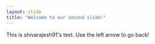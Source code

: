 ```yaml
---
layout: slide
title: "Welcome to our second slide!"
---
```

This is shivarajesh91's text.
Use the left arrow to go back!
